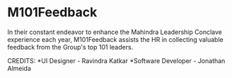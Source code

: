 # M101Feedback
In their constant endeavor to enhance the Mahindra Leadership Conclave experience each year, M101Feedback assists the HR in collecting valuable feedback from the Group's top 101 leaders. 

CREDITS:
*UI Designer - Ravindra Katkar
*Software Developer - Jonathan Almeida
